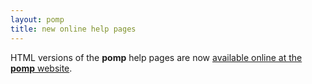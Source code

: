 ```yaml
---
layout: pomp
title: new online help pages
---
```


HTML versions of the **pomp** help pages are now [available online at the **pomp** website](https://kingaa.github.io/pomp/manual/).
